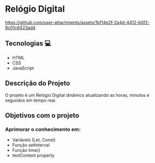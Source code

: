 # Relógio Digital

https://github.com/user-attachments/assets/1bf14e2f-2a4d-4412-b0f2-8c01c6423ad4

## Tecnologias 💻
<ul>
  <li>HTML</li>
  <li>CSS</li>
  <li>JavaScript</li>
</ul>

## Descrição do Projeto
O projeto é um Relógio Digital dinâmico atualizando as horas, minutos e segundos em tempo real.

## Objetivos com o projeto
### Aprimorar o conhecimento em:
<ul>
  <li>Variáveis (Let, Const)</li>
  <li>Função setInterval</li>
  <li>Função time()</li>
  <li>textContent property</li>
</ul>
